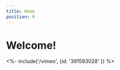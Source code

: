 ```yaml
---
title: Home
position: 0
---
```


# Welcome! <!-- TODO get local time and form greeting -->

<!-- Vimeo embed -->

<%- include('/vimeo', {id: '391593028' }) %>

